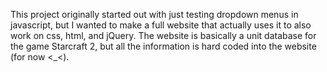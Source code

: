 This project originally started out with just testing dropdown menus in javascript, but I wanted to make a full website that actually uses it to also work on css, html, and jQuery. The website is basically a unit database for the game Starcraft 2, but all the information is hard coded into the website (for now <_<).